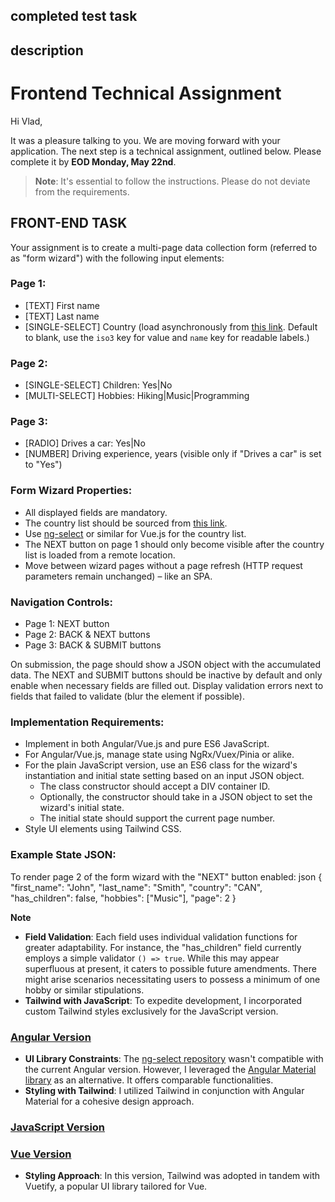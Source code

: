 ## completed test task
## description
# Frontend Technical Assignment

Hi Vlad,

It was a pleasure talking to you. We are moving forward with your application. The next step is a technical assignment, outlined below. Please complete it by **EOD Monday, May 22nd**.

> **Note**: It's essential to follow the instructions. Please do not deviate from the requirements.

## FRONT-END TASK

Your assignment is to create a multi-page data collection form (referred to as "form wizard") with the following input elements:

### Page 1:
- [TEXT] First name
- [TEXT] Last name
- [SINGLE-SELECT] Country (load asynchronously from [this link](https://documenter.getpostman.com/view/1134062/T1LJjU52#a6eeb719-e591-4b28-ba6c-71e481f71269). Default to blank, use the `iso3` key for value and `name` key for readable labels.)

### Page 2:
- [SINGLE-SELECT] Children: Yes|No
- [MULTI-SELECT] Hobbies: Hiking|Music|Programming

### Page 3:
- [RADIO] Drives a car: Yes|No
- [NUMBER] Driving experience, years (visible only if "Drives a car" is set to "Yes")

### Form Wizard Properties:
- All displayed fields are mandatory.
- The country list should be sourced from [this link](https://documenter.getpostman.com/view/1134062/T1LJjU52#a6eeb719-e591-4b28-ba6c-71e481f71269).
- Use [ng-select](https://github.com/ng-select/ng-select) or similar for Vue.js for the country list.
- The NEXT button on page 1 should only become visible after the country list is loaded from a remote location.
- Move between wizard pages without a page refresh (HTTP request parameters remain unchanged) – like an SPA.
  
### Navigation Controls:
- Page 1: NEXT button
- Page 2: BACK & NEXT buttons
- Page 3: BACK & SUBMIT buttons

On submission, the page should show a JSON object with the accumulated data. The NEXT and SUBMIT buttons should be inactive by default and only enable when necessary fields are filled out. Display validation errors next to fields that failed to validate (blur the element if possible).

### Implementation Requirements:
- Implement in both Angular/Vue.js and pure ES6 JavaScript.
- For Angular/Vue.js, manage state using NgRx/Vuex/Pinia or alike.
- For the plain JavaScript version, use an ES6 class for the wizard's instantiation and initial state setting based on an input JSON object.
    - The class constructor should accept a DIV container ID.
    - Optionally, the constructor should take in a JSON object to set the wizard's initial state.
    - The initial state should support the current page number.
- Style UI elements using Tailwind CSS.

### Example State JSON:
To render page 2 of the form wizard with the "NEXT" button enabled:
json {
    "first_name": "John",
    "last_name": "Smith",
    "country": "CAN",
    "has_children": false,
    "hobbies": ["Music"],
    "page": 2
}

**Note**
- **Field Validation**: Each field uses individual validation functions for greater adaptability. For instance, the "has_children" field currently employs a simple validator `() => true`. While this may appear superfluous at present, it caters to possible future amendments. There might arise scenarios necessitating users to possess a minimum of one hobby or similar stipulations.
- **Tailwind with JavaScript**: To expedite development, I incorporated custom Tailwind styles exclusively for the JavaScript version.

### [Angular Version](https://ng-wizard-form.surge.sh/)
- **UI Library Constraints**: The [ng-select repository](https://github.com/ng-select/ng-select) wasn't compatible with the current Angular version. However, I leveraged the [Angular Material library](https://material.angular.io) as an alternative. It offers comparable functionalities.
- **Styling with Tailwind**: I utilized Tailwind in conjunction with Angular Material for a cohesive design approach.

### [JavaScript Version](https://js-wizard-form.surge.sh/)

### [Vue Version](https://vue-wizard-form.surge.sh/)
- **Styling Approach**: In this version, Tailwind was adopted in tandem with Vuetify, a popular UI library tailored for Vue.
